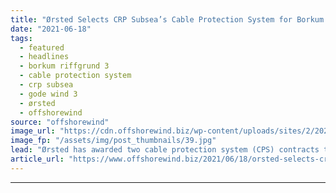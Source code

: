 ```yaml
---
title: "Ørsted Selects CRP Subsea’s Cable Protection System for Borkum Riffgrund 3 and Gode Wind 3"
date: "2021-06-18"
tags: 
  - featured
  - headlines
  - borkum riffgrund 3
  - cable protection system
  - crp subsea
  - gode wind 3
  - ørsted
  - offshorewind
source: "offshorewind"
image_url: "https://cdn.offshorewind.biz/wp-content/uploads/sites/2/2021/04/01095502/Borkum-Riffgrund-2_-c-Orsted.jpg"
image_fp: "/assets/img/post_thumbnails/39.jpg"
lead: "Ørsted has awarded two cable protection system (CPS) contracts to CRP Subsea for the"
article_url: "https://www.offshorewind.biz/2021/06/18/orsted-selects-crp-subseas-cable-protection-system-for-borkum-riffgrund-3-and-gode-wind-3/"
---
```


---
